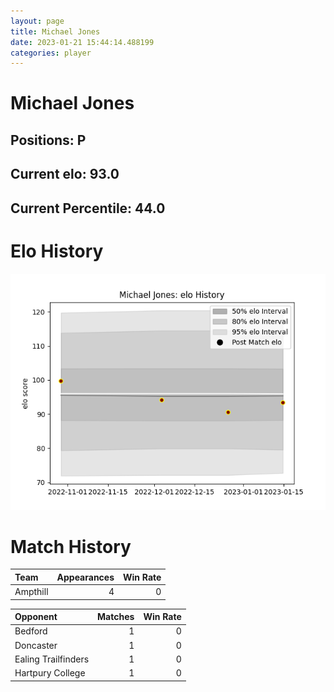 ```yaml
---  
layout: page  
title: Michael Jones  
date: 2023-01-21 15:44:14.488199  
categories: player  
---
```

# Michael Jones

## Positions: P

## Current elo: 93.0

## Current Percentile: 44.0

# Elo History


![elo history](history_MichaelJones.png)
# Match History


| Team     |   Appearances |   Win Rate |
|:---------|--------------:|-----------:|
| Ampthill |             4 |          0 |

| Opponent            |   Matches |   Win Rate |
|:--------------------|----------:|-----------:|
| Bedford             |         1 |          0 |
| Doncaster           |         1 |          0 |
| Ealing Trailfinders |         1 |          0 |
| Hartpury College    |         1 |          0 |